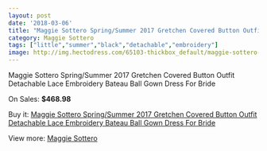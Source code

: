```yaml
---
layout: post
date: '2018-03-06'
title: "Maggie Sottero Spring/Summer 2017 Gretchen Covered Button Outfit Detachable Lace Embroidery Bateau Ball Gown Dress For Bride"
category: Maggie Sottero
tags: ["little","summer","black","detachable","embroidery"]
image: http://img.hectodress.com/65103-thickbox_default/maggie-sottero-spring-summer-2017-gretchen-covered-button-outfit-detachable-lace-embroidery-bateau-ball-gown-dress-for-bride.jpg
---
```

Maggie Sottero Spring/Summer 2017 Gretchen Covered Button Outfit Detachable Lace Embroidery Bateau Ball Gown Dress For Bride

On Sales: **$468.98**
<a href="https://www.hectodress.com/maggie-sottero/21013-maggie-sottero-spring-summer-2017-gretchen-covered-button-outfit-detachable-lace-embroidery-bateau-ball-gown-dress-for-bride.html"><amp-img layout="responsive" width="600" height="600" src="//img.hectodress.com/65103-thickbox_default/maggie-sottero-spring-summer-2017-gretchen-covered-button-outfit-detachable-lace-embroidery-bateau-ball-gown-dress-for-bride.jpg" alt="Maggie Sottero Spring/Summer 2017 Gretchen Covered Button Outfit Detachable Lace Embroidery Bateau Ball Gown Dress For Bride 0" /></a>
<a href="https://www.hectodress.com/maggie-sottero/21013-maggie-sottero-spring-summer-2017-gretchen-covered-button-outfit-detachable-lace-embroidery-bateau-ball-gown-dress-for-bride.html"><amp-img layout="responsive" width="600" height="600" src="//img.hectodress.com/65110-thickbox_default/maggie-sottero-spring-summer-2017-gretchen-covered-button-outfit-detachable-lace-embroidery-bateau-ball-gown-dress-for-bride.jpg" alt="Maggie Sottero Spring/Summer 2017 Gretchen Covered Button Outfit Detachable Lace Embroidery Bateau Ball Gown Dress For Bride 1" /></a>
<a href="https://www.hectodress.com/maggie-sottero/21013-maggie-sottero-spring-summer-2017-gretchen-covered-button-outfit-detachable-lace-embroidery-bateau-ball-gown-dress-for-bride.html"><amp-img layout="responsive" width="600" height="600" src="//img.hectodress.com/65109-thickbox_default/maggie-sottero-spring-summer-2017-gretchen-covered-button-outfit-detachable-lace-embroidery-bateau-ball-gown-dress-for-bride.jpg" alt="Maggie Sottero Spring/Summer 2017 Gretchen Covered Button Outfit Detachable Lace Embroidery Bateau Ball Gown Dress For Bride 2" /></a>
<a href="https://www.hectodress.com/maggie-sottero/21013-maggie-sottero-spring-summer-2017-gretchen-covered-button-outfit-detachable-lace-embroidery-bateau-ball-gown-dress-for-bride.html"><amp-img layout="responsive" width="600" height="600" src="//img.hectodress.com/65108-thickbox_default/maggie-sottero-spring-summer-2017-gretchen-covered-button-outfit-detachable-lace-embroidery-bateau-ball-gown-dress-for-bride.jpg" alt="Maggie Sottero Spring/Summer 2017 Gretchen Covered Button Outfit Detachable Lace Embroidery Bateau Ball Gown Dress For Bride 3" /></a>
<a href="https://www.hectodress.com/maggie-sottero/21013-maggie-sottero-spring-summer-2017-gretchen-covered-button-outfit-detachable-lace-embroidery-bateau-ball-gown-dress-for-bride.html"><amp-img layout="responsive" width="600" height="600" src="//img.hectodress.com/65107-thickbox_default/maggie-sottero-spring-summer-2017-gretchen-covered-button-outfit-detachable-lace-embroidery-bateau-ball-gown-dress-for-bride.jpg" alt="Maggie Sottero Spring/Summer 2017 Gretchen Covered Button Outfit Detachable Lace Embroidery Bateau Ball Gown Dress For Bride 4" /></a>
<a href="https://www.hectodress.com/maggie-sottero/21013-maggie-sottero-spring-summer-2017-gretchen-covered-button-outfit-detachable-lace-embroidery-bateau-ball-gown-dress-for-bride.html"><amp-img layout="responsive" width="600" height="600" src="//img.hectodress.com/65106-thickbox_default/maggie-sottero-spring-summer-2017-gretchen-covered-button-outfit-detachable-lace-embroidery-bateau-ball-gown-dress-for-bride.jpg" alt="Maggie Sottero Spring/Summer 2017 Gretchen Covered Button Outfit Detachable Lace Embroidery Bateau Ball Gown Dress For Bride 5" /></a>
<a href="https://www.hectodress.com/maggie-sottero/21013-maggie-sottero-spring-summer-2017-gretchen-covered-button-outfit-detachable-lace-embroidery-bateau-ball-gown-dress-for-bride.html"><amp-img layout="responsive" width="600" height="600" src="//img.hectodress.com/65105-thickbox_default/maggie-sottero-spring-summer-2017-gretchen-covered-button-outfit-detachable-lace-embroidery-bateau-ball-gown-dress-for-bride.jpg" alt="Maggie Sottero Spring/Summer 2017 Gretchen Covered Button Outfit Detachable Lace Embroidery Bateau Ball Gown Dress For Bride 6" /></a>
<a href="https://www.hectodress.com/maggie-sottero/21013-maggie-sottero-spring-summer-2017-gretchen-covered-button-outfit-detachable-lace-embroidery-bateau-ball-gown-dress-for-bride.html"><amp-img layout="responsive" width="600" height="600" src="//img.hectodress.com/65104-thickbox_default/maggie-sottero-spring-summer-2017-gretchen-covered-button-outfit-detachable-lace-embroidery-bateau-ball-gown-dress-for-bride.jpg" alt="Maggie Sottero Spring/Summer 2017 Gretchen Covered Button Outfit Detachable Lace Embroidery Bateau Ball Gown Dress For Bride 7" /></a>

Buy it: [Maggie Sottero Spring/Summer 2017 Gretchen Covered Button Outfit Detachable Lace Embroidery Bateau Ball Gown Dress For Bride](https://www.hectodress.com/maggie-sottero/21013-maggie-sottero-spring-summer-2017-gretchen-covered-button-outfit-detachable-lace-embroidery-bateau-ball-gown-dress-for-bride.html "Maggie Sottero Spring/Summer 2017 Gretchen Covered Button Outfit Detachable Lace Embroidery Bateau Ball Gown Dress For Bride")

View more: [Maggie Sottero](https://www.hectodress.com/109-maggie-sottero "Maggie Sottero")